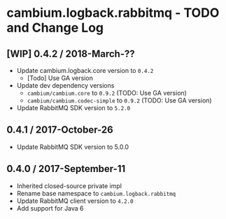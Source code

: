 # cambium.logback.rabbitmq - TODO and Change Log

## [WIP] 0.4.2 / 2018-March-??

- Update cambium.logback.core version to `0.4.2`
  - [Todo] Use GA version
- Update dev dependency versions
  - `cambium/cambium.core` to `0.9.2` (TODO: Use GA version)
  - `cambium/cambium.codec-simple` to `0.9.2` (TODO: Use GA version)
- Update RabbitMQ SDK version to `5.2.0`


## 0.4.1 / 2017-October-26

- Update RabbitMQ SDK version to 5.0.0


## 0.4.0 / 2017-September-11

- Inherited closed-source private impl
- Rename base namespace to `cambium.logback.rabbitmq`
- Update RabbitMQ client version to `4.2.0`
- Add support for Java 6
